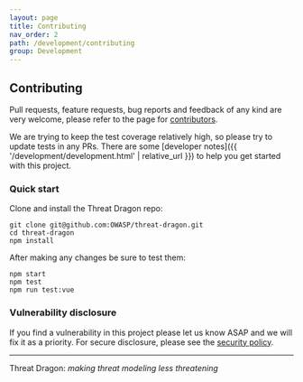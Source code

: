 ```yaml
---
layout: page
title: Contributing
nav_order: 2
path: /development/contributing
group: Development
---
```


## Contributing

Pull requests, feature requests, bug reports and feedback of any kind are very welcome, please refer to the page for
[contributors](https://github.com/OWASP/threat-dragon/blob/main/contributing.md).

We are trying to keep the test coverage relatively high, so please try to update tests in any PRs.
There are some [developer notes]({{ '/development/development.html' | relative_url }})
to help you get started with this project.

### Quick start

Clone and install the Threat Dragon repo:

```text
git clone git@github.com:OWASP/threat-dragon.git
cd threat-dragon
npm install
```

After making any changes be sure to test them:

```text
npm start
npm test
npm run test:vue
```

### Vulnerability disclosure

If you find a vulnerability in this project please let us know ASAP and we will fix it as a priority.
For secure disclosure, please see the [security policy](https://github.com/OWASP/threat-dragon/blob/main/security.md).

----

Threat Dragon: _making threat modeling less threatening_
